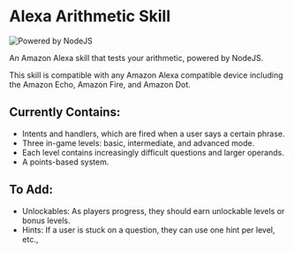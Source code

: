 # Alexa Arithmetic Skill
![Powered by NodeJS](https://img.shields.io/badge/powered%20by-nodejs-blue.svg)

An Amazon Alexa skill that tests your arithmetic, powered by NodeJS. 

This skill is compatible with any Amazon Alexa compatible device
including the Amazon Echo, Amazon Fire, and Amazon Dot.

## Currently Contains:
- Intents and handlers, which are fired when a user says a certain phrase.
- Three in-game levels: basic, intermediate, and advanced mode.
- Each level contains increasingly difficult questions and larger operands.
- A points-based system.

## To Add:
- Unlockables: As players progress, they should earn unlockable levels or bonus levels. 
- Hints: If a user is stuck on a question, they can use one hint per level, etc.,